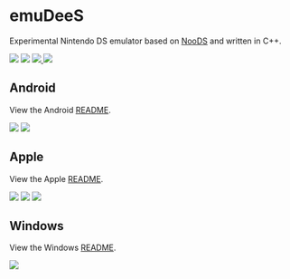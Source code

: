 # emuDeeS
Experimental Nintendo DS emulator based on [NooDS](https://github.com/hydr8gon/noods) and written in C++.

<span>
  <img src="https://img.shields.io/static/v1?label=Built%20with&message=C%2B%2B&color=blue"/>
  <img src="https://img.shields.io/static/v1?label=License&message=GPLv3&color=blue"/>

  <a href="https://buymeacoffee.com/antiquecodes">
    <img src="https://img.shields.io/static/v1?label=Support&message=Buy%20Me%20A%20Coffee&color=yellow"/>
  </a>
  <a href="https://paypal.com/paypalme/officialantique">
    <img src="https://img.shields.io/static/v1?label=Support&message=PayPal&color=009cde"/>
  </a>
</span>

## Android
View the Android [README](README/ANDROID.md).

<span>
  <img src="https://img.shields.io/static/v1?label=Built%20with&message=Kotlin&color=blueviolet"/>
  <img src="https://img.shields.io/static/v1?label=Supports&message=Android 12%2B&color=green"/>
</span>

## Apple
View the Apple [README](README/APPLE.md).

<span>
  <img src="https://img.shields.io/static/v1?label=Built%20with&message=Objective-C%2B%2B&color=blue"/>
  <img src="https://img.shields.io/static/v1?label=Built%20with&message=Swift&color=FF9500"/>
  <img src="https://img.shields.io/static/v1?label=Supports&message=iOS, iPadOS, tvOS 13%2B&color=green"/>
</span>

## Windows
View the Windows [README](README/WINDOWS.md).

<span>
  <img src="https://img.shields.io/static/v1?label=Supports&message=Windows 10%2B&color=green"/>
</span>

